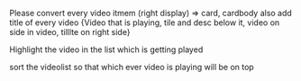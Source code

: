

Please convert every video itmem (right display) => card, cardbody 
also add title of every video {Video that is playing, tile and desc below it, video on side in video, tilllte on right side}

Highlight the video in the list  which is getting played


sort the videolist so that which ever video is playing will be on top